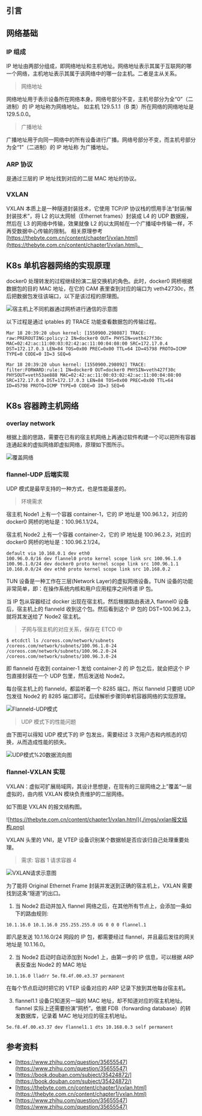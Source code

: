 ## 引言

## 网络基础

### IP 组成

IP 地址由两部分组成，即网络地址和主机地址。网络地址表示其属于互联网的哪一个网络，主机地址表示其属于该网络中的哪一台主机。二者是主从关系。

> 网络地址

网络地址用于表示设备所在网络本身。网络号部分不变，主机号部分为全“0”（二进制）的 IP 地址称为网络地址。 如主机 129.5.1.1（B 类）所在网络的网络地址是 129.5.0.0。

> 广播地址

广播地址用于向同一网络中的所有设备进行广播。网络号部分不变，而主机号部分为全“1”（二进制）的 IP 地址称 为广播地址。

### ARP 协议

是通过三层的 IP 地址找到对应的二层 MAC 地址的协议。

### VXLAN

VXLAN 本质上是一种隧道封装技术，它使用 TCP/IP 协议栈的惯用手法“封装/解封装技术”，将 L2 的以太网帧（Ethernet frames）封装成 L4 的 UDP 数据报，然后在 L3 的网络中传输，效果就像 L2 的以太网帧在一个广播域中传输一样，不再受数据中心传输的限制。
相关原理参考 [https://thebyte.com.cn/content/chapter1/vxlan.html](https://thebyte.com.cn/content/chapter1/vxlan.html)。

## K8s 单机容器网络的实现原理

docker0 处理转发的过程继续扮演二层交换机的角色。此时，docker0 网桥根据数据包的目的 MAC 地址，在它的 CAM 表里查到对应的端口为 veth42730c，然后把数据包发往该端口，以下是该过程的原理图。

![宿主机上不同机器通过网桥进行通信的示意图](./imgs/宿主机上不同机器通过网桥进行通信的示意图.png)

以下过程是通过 iptables 的 TRACE 功能查看数据包的传输过程。

```shell
Mar 18 20:39:20 ubun kernel: [1550900.298087] TRACE: raw:PREROUTING:policy:2 IN=docker0 OUT= PHYSIN=veth427f30c MAC=02:42:ac:11:00:03:02:42:ac:11:00:04:08:00 SRC=172.17.0.4 DST=172.17.0.3 LEN=84 TOS=0x00 PREC=0x00 TTL=64 ID=45798 PROTO=ICMP TYPE=0 CODE=0 ID=3 SEQ=6

Mar 18 20:39:20 ubun kernel: [1550900.298092] TRACE: filter:FORWARD:rule:1 IN=docker0 OUT=docker0 PHYSIN=veth427f30c PHYSOUT=veth53ae888 MAC=02:42:ac:11:00:03:02:42:ac:11:00:04:08:00 SRC=172.17.0.4 DST=172.17.0.3 LEN=84 TOS=0x00 PREC=0x00 TTL=64 ID=45798 PROTO=ICMP TYPE=0 CODE=0 ID=3 SEQ=6
```

## K8s 容器跨主机网络

### overlay network

根据上面的思路，需要在已有的宿主机网络上再通过软件构建一个可以把所有容器连通起来的虚拟网络即虚拟网络，原理如下图所示。

![覆盖网络](./imgs/覆盖网络.png)

### flannel-UDP 后端实现

UDP 模式是最早支持的一种方式，也是性能最差的。

> 环境需求

宿主机 Node1 上有一个容器 container-1，它的 IP 地址是 100.96.1.2，对应的 docker0 网桥的地址是：100.96.1.1/24。

宿主机 Node2 上有一个容器 container-2，它的 IP 地址是 100.96.2.3，对应的 docker0 网桥的地址是：100.96.2.1/24。

```shell
default via 10.168.0.1 dev eth0
100.96.0.0/16 dev flannel0 proto kernel scope link src 100.96.1.0
100.96.1.0/24 dev docker0 proto kernel scope link src 100.96.1.1
10.168.0.0/24 dev eth0 proto kernel scope link src 10.168.0.2
```

TUN 设备是一种工作在三层(Network Layer)的虚拟网络设备。TUN 设备的功能非常简单，即：在操作系统内核和用户应用程序之间传递 IP 包。

当 IP 包从容器经过 docker 出现在宿主机，然后根据路由表进入 flannel0 设备后，宿主机上的 flanneld 收到这个包。然后看到这个 IP 包的 DST=100.96.2.3，就将其发送给了 Node2 宿主机。

> 子网与宿主机的对应关系，保存在 ETCD 中

```shell
$ etcdctl ls /coreos.com/network/subnets
/coreos.com/network/subnets/100.96.1.0-24
/coreos.com/network/subnets/100.96.2.0-24
/coreos.com/network/subnets/100.96.3.0-24
```

即 flanneld 在收到 container-1 发给 container-2 的 IP 包之后，就会把这个 IP 包直接封装在一个 UDP 包里，然后发送给 Node2。

每台宿主机上的 flanneld，都监听着一个 8285 端口，所以 flanneld 只要把 UDP 包发往 Node2 的 8285 端口即可。后续解析步骤同单机容器网络的实现原理。

![Flanneld-UDP模式](./imgs/Flanneld-UDP模式.png)

> UDP 模式下的性能问题

由下图可以得知 UDP 模式下的 IP 包发出，需要经过 3 次用户态和内核态的切换，从而造成性能的损失。

![UDP模式%20数据流向图](./imgs/Flannel-UDP数据流向.png)

### flannel-VXLAN 实现

VXLAN：虚拟可扩展局域网，其设计思想是，在现有的三层网络之上”覆盖“一层虚拟的，由内核 VXLAN 模块负责维护的二层网络。

如下图是 VXLAN 的报文结构图。

![https://thebyte.com.cn/content/chapter1/vxlan.html](./imgs/vxlan报文结构.png)

VXLAN 头里的 VNI，是 VTEP 设备识别某个数据帧是否应该归自己处理重要处理。

> 需求: 容器 1 请求容器 4

![VXLAN请求示意图](./imgs/VXLAN请求示意图.png)

为了能将 Original Ethernet Frame 封装并发送到正确的宿主机上，VXLAN 需要找到这条“隧道”的出口。

1. 当 Node2 启动并加入 flannel 网络之后，在其他所有节点上，会添加一条如下的路由规则:

```shell
10.1.16.0 10.1.16.0 255.255.255.0 UG 0 0 0 flannel.1
```

即凡是发送 10.1.16.0/24 网段的 IP 包，都需要经过 flannel，并且最后发往的网关地址是 10.1.16.0。

2. 当 Node2 启动时自动添加到 Node1 上，由第一步的 IP 信息，可以根据 ARP 表反查出 Node2 的 MAC 地址

```shell
10.1.16.0 lladrr 5e.f8.4f.00.e3.37 permanent
```

在每个节点启动时把它的 VTEP 设备对应的 ARP 记录下放到其他每台宿主机。

3. flannel1.1 设备只知道另一端的 MAC 地址，却不知道对应的宿主机地址。flannel 实际上还需要扮演“网桥”。依据 FDB（forwarding database）的转发数据库，记录着 MAC 地址对应的宿主机地址。

```shell
5e.f8.4f.00.e3.37 dev flannel1.1 dts 10.168.0.3 self permanent
```

## 参考资料

- [https://www.zhihu.com/question/35655547](https://www.zhihu.com/question/35655547)
- [https://book.douban.com/subject/35424872/](https://book.douban.com/subject/35424872/)
- [https://thebyte.com.cn/content/chapter1/vxlan.html](https://thebyte.com.cn/content/chapter1/vxlan.html)
- [https://www.zhihu.com/question/35655547](https://www.zhihu.com/question/35655547)
